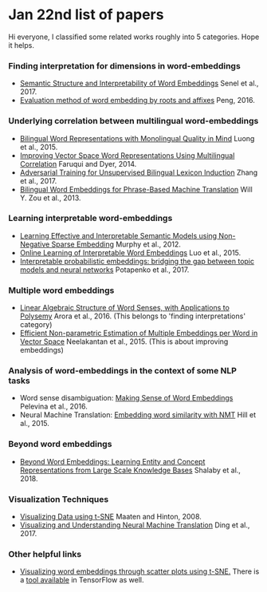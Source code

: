 # Jan 22nd list of papers

Hi everyone, I classified some related works roughly into 5 categories. Hope it helps.

### Finding interpretation for dimensions in word-embeddings
+ [Semantic Structure and Interpretability of Word Embeddings](https://arxiv.org/pdf/1711.00331.pdf) Senel et al., 2017.
+ [Evaluation method of word embedding by roots and affixes](https://arxiv.org/pdf/1606.07601.pdf) Peng, 2016.

### Underlying correlation between multilingual word-embeddings
+ [Bilingual Word Representations with Monolingual Quality in Mind](http://www.aclweb.org/anthology/W15-1521)	Luong et al., 2015.
+ [Improving Vector Space Word Representations Using Multilingual Correlation](http://anthology.aclweb.org/E/E14/E14-1049.pdf) Faruqui and Dyer, 2014.
+ [Adversarial Training for Unsupervised Bilingual Lexicon Induction](http://aclweb.org/anthology/P17-1179)	Zhang et al., 2017.
+ [Bilingual Word Embeddings for Phrase-Based Machine Translation](http://www.aclweb.org/anthology/D13-1141) Will Y. Zou et al., 2013.

### Learning interpretable word-embeddings
+ [Learning Effective and Interpretable Semantic Models using Non-Negative Sparse Embedding](http://talukdar.net/papers/nnse_coling12.pdf) Murphy et al., 2012.
+ [Online Learning of Interpretable Word Embeddings](http://www.aclweb.org/anthology/D15-1196) Luo et al., 2015.
+ [Interpretable probabilistic embeddings: bridging the gap between topic models and neural networks](https://arxiv.org/pdf/1711.04154.pdf) Potapenko et al., 2017.

### Multiple word embeddings
+ [Linear Algebraic Structure of Word Senses, with Applications to Polysemy](https://arxiv.org/abs/1601.03764) Arora et al., 2016. (This belongs to 'finding interpretations' category)
+ [Efficient Non-parametric Estimation of Multiple Embeddings per Word in Vector Space](https://arxiv.org/abs/1504.06654) Neelakantan et al., 2015. (This is about improving embeddings)

### Analysis of word-embeddings in the context of some NLP tasks
+ Word sense disambiguation: [Making Sense of Word Embeddings](http://www.aclweb.org/anthology/W16-1620) Pelevina et al., 2016.
+ Neural Machine Translation: [Embedding word similarity with NMT](https://arxiv.org/pdf/1412.6448.pdf) Hill et al., 2015.

### Beyond word embeddings
+ [Beyond Word Embeddings: Learning Entity and Concept Representations from Large Scale Knowledge Bases](https://arxiv.org/pdf/1801.00388.pdf) Shalaby et al., 2018.

### Visualization Techniques
+ [Visualizing Data using t-SNE](http://www.jmlr.org/papers/volume9/vandermaaten08a/vandermaaten08a.pdf) Maaten and Hinton, 2008.
+ [Visualizing and Understanding Neural Machine Translation](http://www.aclweb.org/anthology/P17-1106) Ding et al., 2017.


### Other helpful links
+ [Visualizing word embeddings through scatter plots using t-SNE.](https://www.mathworks.com/help/textanalytics/examples/visualize-word-embedding-using-text-scatter-plot.html?requestedDomain=true) There is a [tool available](http://projector.tensorflow.org) in TensorFlow as well.

